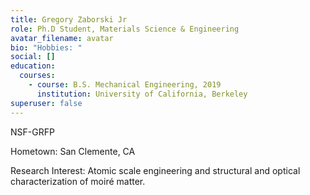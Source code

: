 ```yaml
---
title: Gregory Zaborski Jr
role: Ph.D Student, Materials Science & Engineering
avatar_filename: avatar
bio: "Hobbies: "
social: []
education:
  courses:
    - course: B.S. Mechanical Engineering, 2019
      institution: University of California, Berkeley
superuser: false
---
```

N﻿SF-GRFP

H﻿ometown: San Clemente, CA

R﻿esearch Interest: Atomic scale engineering and structural and optical characterization of moiré matter.